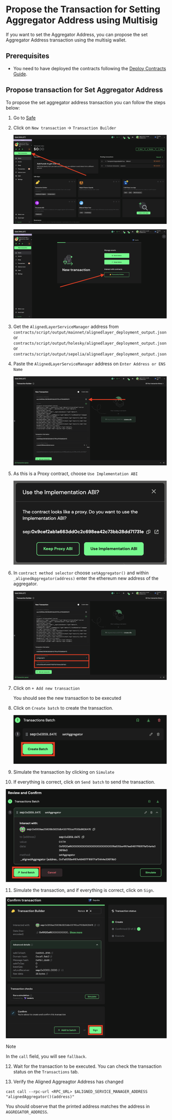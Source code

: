 # Propose the Transaction for Setting Aggregator Address using Multisig

If you want to set the Aggregator Address, you can propose the set Aggregator Address transaction using the multisig wallet.

## Prerequisites

- You need to have deployed the contracts following the [Deploy Contracts Guide](./2_deploy_contracts.md).

## Propose transaction for Set Aggregator Address

To propose the set aggregator address transaction you can follow the steps below:

1. Go to [Safe](https://app.safe.global/home)

2. Click on `New transaction` -> `Transaction Builder`

   ![New transaction](./images/set_aggregator_address_1.png)

   ![Transaction Builder](./images/set_aggregator_address_2.png)

3. Get the `AlignedLayerServiceManager` address from ```contracts/script/output/mainnet/alignedlayer_deployment_output.json``` or ```contracts/script/output/holesky/alignedlayer_deployment_output.json``` or ```contracts/script/output/sepolia/alignedlayer_deployment_output.json```

4. Paste the `AlignedLayerServiceManager` address on `Enter Address or ENS Name`

   ![Enter Address](./images/set_aggregator_address_3.png)

5. As this is a Proxy contract, choose `Use Implementation ABI`

   ![Use Implementation ABI](./images/set_aggregator_address_4.png)

6. In `contract method selector` choose `setAggregator()` and within `_alignedAggregator(address)` enter the ethereum new address of the aggregator.

   ![Choose set_aggregator](./images/set_aggregator_address_5.png)

7. Click on `+ Add new transaction`

   You should see the new transaction to be executed

8. Click on `Create batch` to create the transaction.

   ![create batch](./images/set_aggregator_address_6.png)

9. Simulate the transaction by clicking on `Simulate`

10. If everything is correct, click on `Send batch` to send the transaction.
   
   ![Send batch](./images/set_aggregator_address_7.png)

11. Simulate the transaction, and if everything is correct, click on `Sign`.

   ![Send batch](./images/set_aggregator_address_8.png)

> [!NOTE]
> In the `call` field, you will see `fallback`.
12. Wait for the transaction to be executed. You can check the transaction status on the `Transactions` tab.

13. Verify the Aligned Aggreagtor Address has changed
```
cast call --rpc-url <RPC_URL> $ALIGNED_SERVICE_MANAGER_ADDRESS "alignedAggregator()(address)" 
```

You should observe that the printed address matches the address in `AGGREGATOR_ADDRESS`.
